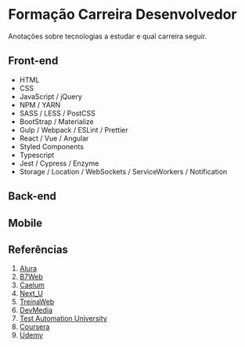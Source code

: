 # Formação Carreira Desenvolvedor
Anotações sobre tecnologias a estudar e qual carreira seguir.

## Front-end
- HTML
- CSS
- JavaScript / jQuery
- NPM / YARN
- SASS / LESS / PostCSS
- BootStrap / Materialize
- Gulp / Webpack / ESLint / Prettier
- React / Vue / Angular
- Styled Components
- Typescript
- Jest / Cypress / Enzyme
- Storage / Location / WebSockets / ServiceWorkers / Notification

## Back-end

## Mobile

## Referências
1. [Alura](https://www.alura.com.br/formacoes)
2. [B7Web](https://alunos.b7web.com.br/mapa?cat=frontend)
3. [Caelum](https://www.caelum.com.br/resultados?q=formacao#gsc.tab=0&gsc.q=formacao&gsc.page=1)
4. [Next_U](https://www.nextu.com.br/desenvolvimento-web/)
5. [TreinaWeb](https://www.treinaweb.com.br/formacoes)
6. [DevMedia](https://www.devmedia.com.br/busca/?txtsearch=forma%E7%E3o&tipo=15&site=0)
7. [Test Automation University](https://testautomationu.applitools.com/)
8. [Coursera](https://www.coursera.org/search?query=frontend&)
9. [Udemy](https://www.udemy.com/courses/development/)
